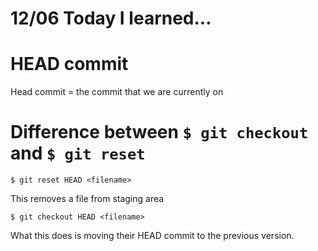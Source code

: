 # 12/06 Today I learned...

# HEAD commit

Head commit = the commit that we are currently on


# Difference between `$ git checkout` and `$ git reset`


```
$ git reset HEAD <filename>
```

This removes a file from staging area


```
$ git checkout HEAD <filename>
```

What this does is moving their HEAD commit to the previous version.
